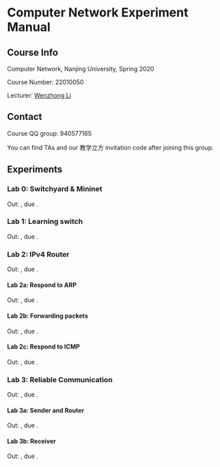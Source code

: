 # Computer Network Experiment Manual

## Course Info

Computer Network, Nanjing University, Spring 2020

Course Number: 22010050

Lecturer: [Wenzhong Li](https://cs.nju.edu.cn/lwz/)

## Contact

Course QQ group: 940577165

You can find TAs and our 教学立方 invitation code after joining this group.

## Experiments

### Lab 0: Switchyard & Mininet

Out: , due .

### Lab 1: Learning switch

Out: , due .

### Lab 2: IPv4 Router

Out: , due .

#### Lab 2a: Respond to ARP

Out: , due .

#### Lab 2b: Forwarding packets

Out: , due .

#### Lab 2c: Respond to ICMP

Out: , due .

### Lab 3: Reliable Communication

Out: , due .

#### Lab 3a: Sender and Router

Out: , due .

#### Lab 3b: Receiver

Out: , due .

